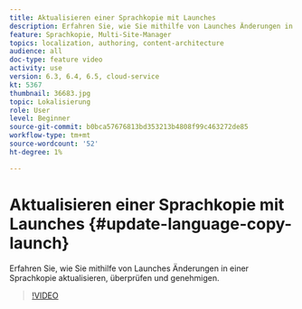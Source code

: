 ```yaml
---
title: Aktualisieren einer Sprachkopie mit Launches
description: Erfahren Sie, wie Sie mithilfe von Launches Änderungen in einer Sprachkopie aktualisieren, überprüfen und genehmigen.
feature: Sprachkopie, Multi-Site-Manager
topics: localization, authoring, content-architecture
audience: all
doc-type: feature video
activity: use
version: 6.3, 6.4, 6.5, cloud-service
kt: 5367
thumbnail: 36683.jpg
topic: Lokalisierung
role: User
level: Beginner
source-git-commit: b0bca57676813bd353213b4808f99c463272de85
workflow-type: tm+mt
source-wordcount: '52'
ht-degree: 1%

---
```



# Aktualisieren einer Sprachkopie mit Launches {#update-language-copy-launch}

Erfahren Sie, wie Sie mithilfe von Launches Änderungen in einer Sprachkopie aktualisieren, überprüfen und genehmigen.

>[!VIDEO](https://video.tv.adobe.com/v/36683?quality=12&learn=on)
